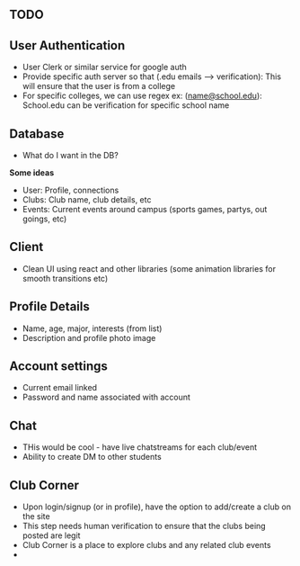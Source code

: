 ## TODO

## User Authentication
- User Clerk or similar service for google auth 
- Provide specific auth server so that (.edu emails --> verification): This will ensure that the user is from a college
- For specific colleges, we can use regex ex: (name@school.edu): School.edu can be verification for specific school name

## Database 
- What do I want in the DB? 

**Some ideas**
- User: Profile, connections
- Clubs: Club name, club details, etc
- Events: Current events around campus (sports games, partys, out goings, etc)

## Client
- Clean UI using react and other libraries (some animation libraries for smooth transitions etc)

## Profile Details
- Name, age, major, interests (from list)
- Description and profile photo image

## Account settings
- Current email linked 
- Password and name associated with account

## Chat
- THis would be cool - have live chatstreams for each club/event
- Ability to create DM to other students

## Club Corner
- Upon login/signup (or in profile), have the option to add/create a club on the site
- This step needs human verification to ensure that the clubs being posted are legit
- Club Corner is a place to explore clubs and any related club events 
- 